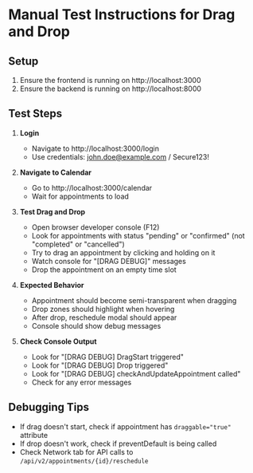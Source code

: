 # Manual Test Instructions for Drag and Drop

## Setup
1. Ensure the frontend is running on http://localhost:3000
2. Ensure the backend is running on http://localhost:8000

## Test Steps

1. **Login**
   - Navigate to http://localhost:3000/login
   - Use credentials: john.doe@example.com / Secure123!

2. **Navigate to Calendar**
   - Go to http://localhost:3000/calendar
   - Wait for appointments to load

3. **Test Drag and Drop**
   - Open browser developer console (F12)
   - Look for appointments with status "pending" or "confirmed" (not "completed" or "cancelled")
   - Try to drag an appointment by clicking and holding on it
   - Watch console for "[DRAG DEBUG]" messages
   - Drop the appointment on an empty time slot

4. **Expected Behavior**
   - Appointment should become semi-transparent when dragging
   - Drop zones should highlight when hovering
   - After drop, reschedule modal should appear
   - Console should show debug messages

5. **Check Console Output**
   - Look for "[DRAG DEBUG] DragStart triggered"
   - Look for "[DRAG DEBUG] Drop triggered"
   - Look for "[DRAG DEBUG] checkAndUpdateAppointment called"
   - Check for any error messages

## Debugging Tips
- If drag doesn't start, check if appointment has `draggable="true"` attribute
- If drop doesn't work, check if preventDefault is being called
- Check Network tab for API calls to `/api/v2/appointments/{id}/reschedule`